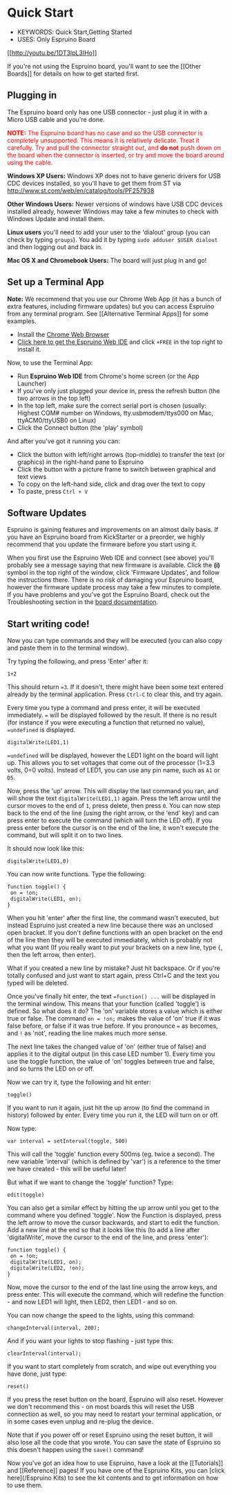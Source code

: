 <!--- Copyright (c) 2013 Gordon Williams, Pur3 Ltd. See the file LICENSE for copying permission. -->
Quick Start
==========

* KEYWORDS: Quick Start,Getting Started
* USES: Only Espruino Board

[[http://youtu.be/1DT3lpL3IHo]]

If you're not using the Espruino board, you'll want to see the [[Other Boards]] for details on how to get started first.


Plugging in
----------

The Espruino board only has one USB connector - just plug it in with a Micro USB cable and you're done.

<span style="color:red;">**NOTE:** The Espruino board has no case and so the USB connector is completely unsupported. This means it is relatively delicate. Treat it carefully. Try and pull the connector straight out, and **do not** push down on the board when the connector is inserted, or try and move the board around using the cable.</span>

**Windows XP Users:** Windows XP does not to have generic drivers for USB CDC devices installed, so you'll have to get them from ST via http://www.st.com/web/en/catalog/tools/PF257938

**Other Windows Users:** Newer versions of windows have USB CDC devices installed already, however Windows may take a few minutes to check with Windows Update and install them.

**Linux users** you'll need to add your user to the 'dialout' group (you can check by typing ```groups```). You add it by typing ```sudo adduser $USER dialout``` and then logging out and back in.

**Mac OS X and Chromebook Users:** The board will just plug in and go!



Set up a Terminal App
------------------

**Note:** We recommend that you use our Chrome Web App (it has a bunch of extra features, including firmware updates) but you can access Espruino from any terminal program. See [[Alternative Terminal Apps]] for some examples.

* Install the [Chrome Web Browser](https://www.google.com/intl/en/chrome/browser/)
* [Click here to get the Espruino Web IDE](https://chrome.google.com/webstore/detail/espruino-web-ide/bleoifhkdalbjfbobjackfdifdneehpo) and click ```+FREE``` in the top right to install it.

Now, to use the Terminal App:

* Run **Espruino Web IDE** from Chrome's home screen (or the App Launcher)
* If you've only just plugged your device in, press the refresh button (the two arrows in the top left)
* In the top left, make sure the correct serial port is chosen (usually: Highest COM# number on Windows, tty.usbmodem/ttys000 on Mac, ttyACM0/ttyUSB0 on Linux)
* Click the Connect button (the 'play' symbol)

And after you've got it running you can:

* Click the button with left/right arrows (top-middle) to transfer the text (or graphics) in the right-hand pane to Espruino
* Click the button with a picture frame to switch between graphical and text views
* To copy on the left-hand side, click and drag over the text to copy
* To paste, press ```Ctrl + V```

 
Software Updates
--------------

Espruino is gaining features and improvements on an almost daily basis. If you have an Espruino board from KickStarter or a preorder, we highly recommend that you update the firmware before you start using it.

When you first use the Espruino Web IDE and connect (see above) you'll probably see a message saying that new firmware is available. Click the **(i)** symbol in the top right of the window, click 'Firmware Updates', and follow the instructions there. There is no risk of damaging your Espruino board, however the firmware update process may take a few minutes to complete. If you have problems and you've got the Espruino Board, check out the Troubleshooting section in the [board documentation](EspruinoBoard).
 

Start writing code!
--------------------------

Now you can type commands and they will be executed (you can also copy and paste them in to the terminal window).

Try typing the following, and press 'Enter' after it:

```1+2```

This should return ```=3```. If it doesn't, there might have been some text entered already by the terminal application. Press ```Ctrl-C``` to clear this, and try again.

Every time you type a command and press enter, it will be executed immediately. ```=``` will be displayed followed by the result. If there is no result (for instance if you were executing a function that returned no value), ```=undefined``` is displayed.

```digitalWrite(LED1,1)```

```=undefined``` will be displayed, however the LED1 light on the board will light up. This allows you to set voltages that come out of the processor (1=3.3 volts, 0=0 volts). Instead of LED1, you can use any pin name, such as ```A1``` or ```D5```.

Now, press the 'up' arrow. This will display the last command you ran, and will show the text ```digitalWrite(LED1,1)``` again. Press the left arrow until the cursor moves to the end of ```1```, press delete, then press ```0```. You can now step back to the end of the line (using the right arrow, or the 'end' key) and can press enter to execute the command (which will turn the LED off). If you press enter before the cursor is on the end of the line, it won't execute the command, but will split it on to two lines.

It should now look like this:

```digitalWrite(LED1,0)```

You can now write functions. Type the following:

```
function toggle() {
 on = !on;
 digitalWrite(LED1, on);
}
```

When you hit 'enter' after the first line, the command wasn't executed, but instead Espruino just created a new line because there was an unclosed open bracket. If you don't define functions with an open bracket on the end of the line then they will be executed immediately, which is probably not what you want (If you really want to put your brackets on a new line, type ```{```, then the left arrow, then enter).

What if you created a new line by mistake? Just hit backspace. Or if you're totally confused and just want to start again, press Ctrl+C and the text you typed will be deleted.

Once you've finally hit enter, the text ```=function() ...``` will be displayed in the terminal window. This means that your function (called 'toggle') is defined. So what does it do? The 'on' variable stores a value which is either true or false. The command ```on = !on;``` makes the value of 'on' true if it was false before, or false if it was true before. If you pronounce ```=``` as becomes, and ```!``` as 'not', reading the line makes much more sense.

The next line takes the changed value of 'on' (either true of false) and applies it to the digital output (in this case LED number 1). Every time you use the toggle function, the value of 'on' toggles between true and false, and so turns the LED on or off.

Now we can try it, type the following and hit enter:

```toggle()```

If you want to run it again, just hit the up arrow (to find the command in history) followed by enter. Every time you run it, the LED will turn on or off.

Now type:

```var interval = setInterval(toggle, 500)```

This will call the 'toggle' function every 500ms (eg. twice a second). The new variable 'interval' (which is defined by 'var') is a reference to the timer we have created - this will be useful later!

But what if we want to change the 'toggle' function? Type:

```edit(toggle)```

You can also get a similar effect by hitting the up arrow until you get to the command where you defined 'toggle'. Now the Function is displayed, press the left arrow to move the cursor backwards, and start to edit the function. Add a new line at the end so that it looks like this (to add a line after 'digitalWrite', move the cursor to the end of the line, and press 'enter'):

```
function toggle() {
 on = !on;
 digitalWrite(LED1, on);
 digitalWrite(LED2, !on);
}
```

Now, move the cursor to the end of the last line using the arrow keys, and press enter. This will execute the command, which will redefine the function - and now LED1 will light, then LED2, then LED1 - and so on.

You can now change the speed to the lights, using this command:

```changeInterval(interval, 200);```

And if you want your lights to stop flashing - just type this:

```clearInterval(interval);```

If you want to start completely from scratch, and wipe out everything you have done, just type:

```reset()```

If you press the reset button on the board, Espruino will also reset. However we don't recommend this - on most boards this will reset the USB connection as well, so you may need to restart your terminal application, or in some cases even unplug and re-plug the device.

Note that if you power off or reset Espruino using the reset button, it will also lose all the code that you wrote. You can save the state of Espruino so this doesn't happen using the ```save()``` command!


Now you've got an idea how to use Espruino, have a look at the [[Tutorials]] and [[Reference]] pages! If you have one of the Espruino Kits, you can [click here](/Espruino Kits) to see the kit contents and to get information on how to use them.
